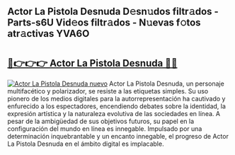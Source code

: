 ## Actor La Pistola Desnuda D𝚎sn𝚞dos filtr𝚊dos - Parts-s6U Vid𝚎os filtr𝚊dos - N𝚞evas f𝚘tos atr𝚊ctivas YVA6O

# <h2><a href="http://mbbeclo.tromn.icu/?c=Actor+La+Pistola+Desnuda">🔗👉👉👉 Actor La Pistola Desnuda 🔗🔗</a></h2>

[![Actor La Pistola Desnuda nuevo](https://i.imgur.com/pEAQMta.gif)](http://mbbeclo.tromn.icu/?c=Actor+La+Pistola+Desnuda)
Actor La Pistola Desnuda, un personaje multifacético y polarizador, se resiste a las etiquetas simples. Su uso pionero de los medios digitales para la autorrepresentación ha cautivado y enfurecido a los espectadores, encendiendo debates sobre la identidad, la expresión artística y la naturaleza evolutiva de las sociedades en línea. A pesar de la ambigüedad de sus objetivos futuros, su papel en la configuración del mundo en línea es innegable. Impulsado por una determinación inquebrantable y un encanto innegable, el progreso de Actor La Pistola Desnuda en el ámbito digital es implacable.
